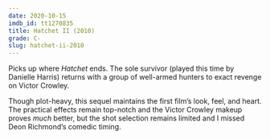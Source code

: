```yaml
---
date: 2020-10-15
imdb_id: tt1270835
title: Hatchet II (2010)
grade: C-
slug: hatchet-ii-2010
---
```


Picks up where <span data-imdb-id="tt0422401">_Hatchet_</span> ends. The sole survivor (played this time by Danielle Harris) returns with a group of well-armed hunters to exact revenge on Victor Crowley.

Though plot-heavy, this sequel maintains the first film’s look, feel, and heart. The practical effects remain top-notch and the Victor Crowley makeup proves _much_ better, but the shot selection remains limited and I missed Deon Richmond’s comedic timing.